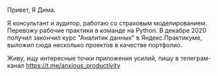 Привет, Я Дима.

Я консультант и аудитор, работаю со страховым моделированием. Перевожу рабочие практики в команде на Python. 
В декабре 2020 получил закончил курс "Аналитик данных" в Яндекс.Практикуме, выложил сюда несколько проектов в качестве портфолио.

Живу, ищу интересные точки приложения усилий, пишу в телеграм-канал https://t.me/anxious_productivity
